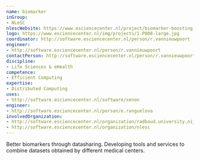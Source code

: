 ```yaml
---
name: biomarker
inGroup:
- NLeSC
nlescWebsite: https://www.esciencecenter.nl/project/biomarker-boosting
logo: https://www.esciencecenter.nl/img/projects/1.P008-large.jpg
coordinator: http://software.esciencecenter.nl/person/r.vannieuwpoort
engineer: 
- http://software.esciencecenter.nl/person/r.vannieuwpoort
contactPerson: http://software.esciencecenter.nl/person/r.vannieuwpoort
discipline:
- Life Sciences & eHealth
competence:
- Efficient Computing
expertise:
- Distributed Computing
uses:
- http://software.esciencecenter.nl/software/xenon
engineer:
- http://software.esciencecenter.nl/person/e.ranguelova
involvedOrganization:
- http://software.esciencecenter.nl/organization/radboud.university.nijmegen
- http://software.esciencecenter.nl/organization/nlesc
---
```

Better biomarkers through datasharing.
Developing tools and services to combine datasets obtained by different medical centers.
